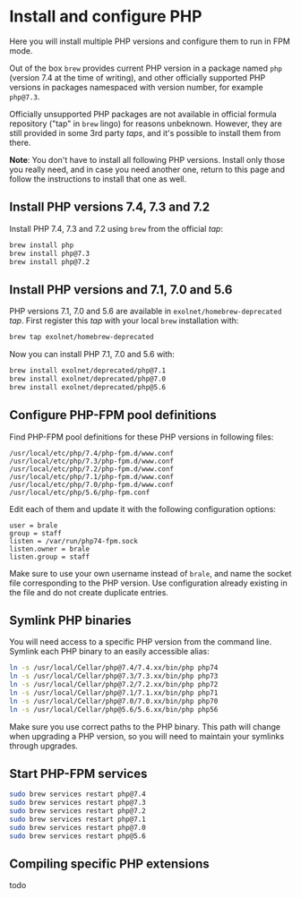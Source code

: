 # Install and configure PHP

Here you will install multiple PHP versions and configure them to run in FPM
mode.

Out of the box `brew` provides current PHP version in a package named `php`
(version 7.4 at the time of writing), and other officially supported PHP
versions in packages namespaced with version number, for example `php@7.3`.

Officially unsupported PHP packages are not available in official formula
repository ("tap" in `brew` lingo) for reasons unbeknown. However, they are
still provided in some 3rd party *taps*, and it's possible to install them from
there.

**Note**: You don't have to install all following PHP versions. Install only
those you really need, and in case you need another one, return to this page
and follow the instructions to install that one as well.

## Install PHP versions 7.4, 7.3 and 7.2

Install PHP 7.4, 7.3 and 7.2 using `brew` from the official *tap*:

```bash
brew install php
brew install php@7.3
brew install php@7.2
```

## Install PHP versions and 7.1, 7.0 and 5.6

PHP versions 7.1, 7.0 and 5.6 are available in `exolnet/homebrew-deprecated`
*tap*. First register this *tap* with your local `brew` installation with:

```bash
brew tap exolnet/homebrew-deprecated
```

Now you can install PHP 7.1, 7.0 and 5.6 with:

```bash
brew install exolnet/deprecated/php@7.1
brew install exolnet/deprecated/php@7.0
brew install exolnet/deprecated/php@5.6
```

## Configure PHP-FPM pool definitions

Find PHP-FPM pool definitions for these PHP versions in following files:

```
/usr/local/etc/php/7.4/php-fpm.d/www.conf
/usr/local/etc/php/7.3/php-fpm.d/www.conf
/usr/local/etc/php/7.2/php-fpm.d/www.conf
/usr/local/etc/php/7.1/php-fpm.d/www.conf
/usr/local/etc/php/7.0/php-fpm.d/www.conf
/usr/local/etc/php/5.6/php-fpm.conf
```

Edit each of them and update it with the following configuration options:

```
user = brale
group = staff
listen = /var/run/php74-fpm.sock
listen.owner = brale
listen.group = staff
```

Make sure to use your own username instead of `brale`, and name the socket file
corresponding to the PHP version. Use configuration already existing in the
file and do not create duplicate entries.

## Symlink PHP binaries

You will need access to a specific PHP version from the command line. Symlink
each PHP binary to an easily accessible alias:

```bash
ln -s /usr/local/Cellar/php@7.4/7.4.xx/bin/php php74
ln -s /usr/local/Cellar/php@7.3/7.3.xx/bin/php php73
ln -s /usr/local/Cellar/php@7.2/7.2.xx/bin/php php72
ln -s /usr/local/Cellar/php@7.1/7.1.xx/bin/php php71
ln -s /usr/local/Cellar/php@7.0/7.0.xx/bin/php php70
ln -s /usr/local/Cellar/php@5.6/5.6.xx/bin/php php56
```

Make sure you use correct paths to the PHP binary. This path will change when
upgrading a PHP version, so you will need to maintain your symlinks through
upgrades.

## Start PHP-FPM services

```bash
sudo brew services restart php@7.4
sudo brew services restart php@7.3
sudo brew services restart php@7.2
sudo brew services restart php@7.1
sudo brew services restart php@7.0
sudo brew services restart php@5.6
```

## Compiling specific PHP extensions

todo
